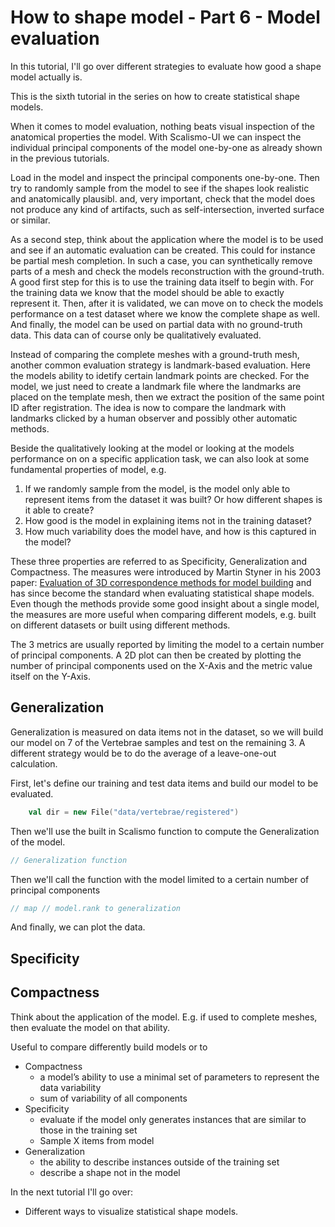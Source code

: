 # How to shape model - Part 6 - Model evaluation

In this tutorial, I'll go over different strategies to evaluate how good a shape model actually is. 

<!-- Hi and welcome to “Coding with Dennis” - my name is Dennis  -->
This is the sixth tutorial in the series on how to create statistical shape models. 

When it comes to model evaluation, nothing beats visual inspection of the anatomical properties the model. With Scalismo-UI we can inspect the individual principal components of the model one-by-one as already shown in the previous tutorials. 

Load in the model and inspect the principal components one-by-one. Then try to randomly sample from the model to see if the shapes look realistic and anatomically plausibl. and, very important, check that the model does not produce any kind of artifacts, such as self-intersection, inverted surface or similar. 

As a second step, think about the application where the model is to be used and see if an automatic evaluation can be created. This could for instance be partial mesh completion. In such a case, you can synthetically remove parts of a mesh and check the models reconstruction with the ground-truth.
A good first step for this is to use the training data itself to begin with. For the training data we know that the model should be able to exactly represent it. Then, after it is validated, we can move on to check the models performance on a test dataset where we know the complete shape as well. And finally, the model can be used on partial data with no ground-truth data. This data can of course only be qualitatively evaluated. 

Instead of comparing the complete meshes with a ground-truth mesh, another common evaluation strategy is landmark-based evaluation. Here the models ability to idetify certain landmark points are checked. For the model, we just need to create a landmark file where the landmarks are placed on the template mesh, then we extract the position of the same point ID after registration. The idea is now to compare the landmark with landmarks clicked by a human observer and possibly other automatic methods. 

Beside the qualitatively looking at the model or looking at the models performance on  on a specific application task, we can also look at some fundamental properties of  model, e.g. 

1. If we randomly sample from the model, is the model only able to represent items from the dataset it was built? Or how different shapes is it able to create? 
2. How good is the model in explaining items not in the training dataset?
3. How much variability does the model have, and how is this captured in the model?

These three properties are referred to as Specificity, Generalization and Compactness. The measures were introduced by Martin Styner in his 2003 paper:
[Evaluation of 3D correspondence methods for model building](https://link.springer.com/chapter/10.1007/978-3-540-45087-0_6) and has since become the standard when evaluating statistical shape models. Even though the methods provide some good insight about a single model, the measures are more useful when comparing different models, e.g. built on different datasets or built using different methods. 

The 3 metrics are usually reported by limiting the model to a certain number of principal components. A 2D plot can then be created by plotting the number of principal components used on the X-Axis and the metric value itself on the Y-Axis. 

## Generalization 
Generalization is measured on data items not in the dataset, so we will build our model on 7 of the Vertebrae samples and test on the remaining 3. 
A different strategy would be to do the average of a leave-one-out calculation. 

First, let's define our training and test data items and build our model to be evaluated.

```scala
    val dir = new File("data/vertebrae/registered")
```

Then we'll use the built in Scalismo function to compute the Generalization of the model. 

```scala
// Generalization function
```

Then we'll call the function with the model limited to a certain number of principal components
```scala
// map // model.rank to generalization
```
And finally, we can plot the data. 

<!-- Here we see that ... -->

## Specificity

## Compactness


<!-- Can be used to evaluate individual models, but more useful when compared to other models. This could for instance be if augmenting a model as introduced in one of the previous tutorials. To check if the model is augmented enough to generalize better, but not too much to suddently produce garbage/junk samples.  -->




Think about the application of the model. 
E.g. if used to complete meshes, then evaluate the model on that ability. 

Useful to compare differently build models or to 

- Compactness 
    * a model’s ability to use a minimal set of parameters to represent the data variability
    * sum of variability of all components
- Specificity
    * evaluate if the model only generates instances that are similar to those in the training set
    * Sample X items from model
- Generalization
    * the ability to describe instances outside of the training set
    * describe a shape not in the model


In the next tutorial I'll go over:
* Different ways to visualize statistical shape models. 

<!-- That was all for this video. Remember to give the video a like, comment below with your own shape model project and of course subscribe to the channel for more content like this.
See you in the next video! -->